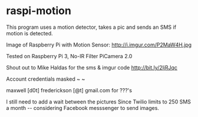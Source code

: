# raspi-motion

This program uses a motion detector, takes a pic and
sends an SMS if motion is detected.

Image of Raspberry Pi with Motion Sensor:
http://i.imgur.com/P2MaW4H.jpg

Tested on Raspberry Pi 3, No-IR Filter PiCamera 2.0

Shout out to Mike Haldas for the sms & imgur code
http://bit.ly/2ljRJqc

Account credentials masked ~ ~ 

maxwell [d0t] frederickson [@t] gmail.com for ???'s


I still need to add a wait between the pictures 
Since Twilio limits to 250 SMS a month -- considering Facebook messsenger to send images.
